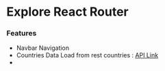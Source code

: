 # Explore React Router

### Features

- Navbar Navigation
- Countries Data Load from rest countries : [API Link](https://restcountries.com/v3.1/all)
-
